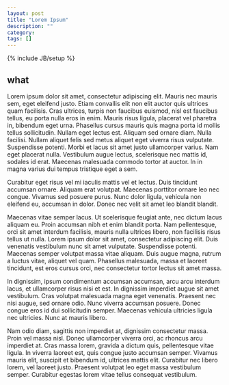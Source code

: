 ```yaml
---
layout: post
title: "Lorem Ipsum"
description: ""
category:
tags: []
---
```

{% include JB/setup %}

what
----

Lorem ipsum dolor sit amet, consectetur adipiscing elit. Mauris nec mauris sem,
eget eleifend justo. Etiam convallis elit non elit auctor quis ultrices quam
facilisis. Cras ultrices, turpis non faucibus euismod, nisl est faucibus tellus,
eu porta nulla eros in enim. Mauris risus ligula, placerat vel pharetra in,
bibendum eget urna. Phasellus cursus mauris quis magna porta id mollis tellus
sollicitudin. Nullam eget lectus est. Aliquam sed ornare diam. Nulla facilisi.
Nullam aliquet felis sed metus aliquet eget viverra risus vulputate. Suspendisse
potenti. Morbi et lacus sit amet justo ullamcorper varius. Nam eget placerat
nulla. Vestibulum augue lectus, scelerisque nec mattis id, sodales id erat.
Maecenas malesuada commodo tortor at auctor. In in magna varius dui tempus
tristique eget a sem.

<!--more-->

Curabitur eget risus vel mi iaculis mattis vel et lectus. Duis tincidunt
accumsan ornare. Aliquam erat volutpat. Maecenas porttitor ornare leo nec
congue. Vivamus sed posuere purus. Nunc dolor ligula, vehicula non eleifend eu,
accumsan in dolor. Donec nec velit sit amet leo blandit blandit.

Maecenas vitae semper lacus. Ut scelerisque feugiat ante, nec dictum lacus
aliquam eu. Proin accumsan nibh et enim blandit porta. Nam pellentesque, orci
sit amet interdum facilisis, mauris nulla ultrices libero, non facilisis risus
tellus ut nulla. Lorem ipsum dolor sit amet, consectetur adipiscing elit. Duis
venenatis vestibulum nunc sit amet vulputate. Suspendisse potenti. Maecenas
semper volutpat massa vitae aliquam. Duis augue magna, rutrum a luctus vitae,
aliquet vel quam. Phasellus malesuada, massa et laoreet tincidunt, est eros
cursus orci, nec consectetur tortor lectus sit amet massa.

In dignissim, ipsum condimentum accumsan accumsan, arcu arcu interdum lacus, et
ullamcorper risus nisi et est. In dignissim imperdiet augue sit amet vestibulum.
Cras volutpat malesuada magna eget venenatis. Praesent nec nisi augue, sed
ornare odio. Nunc viverra accumsan posuere. Donec congue eros id dui
sollicitudin semper. Maecenas vehicula ultricies ligula nec ultricies. Nunc at
mauris libero.

Nam odio diam, sagittis non imperdiet at, dignissim consectetur massa. Proin vel
massa nisl. Donec ullamcorper viverra orci, ac rhoncus arcu imperdiet at. Cras
massa lorem, gravida a dictum quis, pellentesque vitae ligula. In viverra
laoreet est, quis congue justo accumsan semper. Vivamus mauris elit, suscipit et
bibendum id, ultrices mattis elit. Curabitur nec libero lorem, vel laoreet
justo. Praesent volutpat leo eget massa vestibulum semper. Curabitur egestas
lorem vitae tellus consequat vestibulum.

